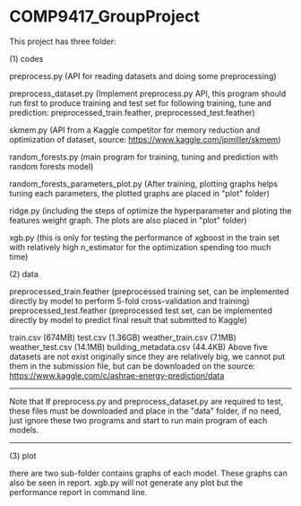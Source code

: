 # COMP9417_GroupProject
This project has three folder:

(1) codes

preprocess.py (API for reading datasets and doing some preprocessing)

preprocess_dataset.py (Implement preprocess.py API, this program should run first to produce training and test set for following training, tune and prediction: preprocessed_train.feather, preprocessed_test.feather)

skmem.py (API from a Kaggle competitor for memory reduction and optimization of dataset, source: https://www.kaggle.com/jpmiller/skmem)

random_forests.py (main program for training, tuning and prediction with random forests model)

random_forests_parameters_plot.py (After training, plotting graphs helps tuning each parameters, the plotted graphs are placed in "plot" folder)

ridge.py (including the steps of optimize the hyperparameter and ploting the features weight graph. The plots are also placed in "plot" folder)

xgb.py (this is only for testing the performance of xgboost in the train set with relatively high n_estimator for the optimization spending too much time)

(2) data

preprocessed_train.feather (preprocessed training set, can be implemented directly by model to perform 5-fold cross-validation and training)
preprocessed_test.feather (preprocessed test set, can be implemented directly by model to predict final result that submitted to Kaggle)

train.csv (674MB)
test.csv (1.36GB)
weather_train.csv (7.1MB)
weather_test.csv (14.1MB)
building_metadata.csv (44.4KB)
Above five datasets are not exist originally since they are relatively big, we cannot put them in the submission file, but can be downloaded on the source: https://www.kaggle.com/c/ashrae-energy-prediction/data

******
Note that If preprocess.py and preprocess_dataset.py are required to test, these files must be downloaded and place in the "data" folder, if no need, just ignore these two programs and start to run main program of each models.
******

(3) plot

there are two sub-folder contains graphs of each model. These graphs can also be seen in report. 
xgb.py will not generate any plot but the performance report in command line.
